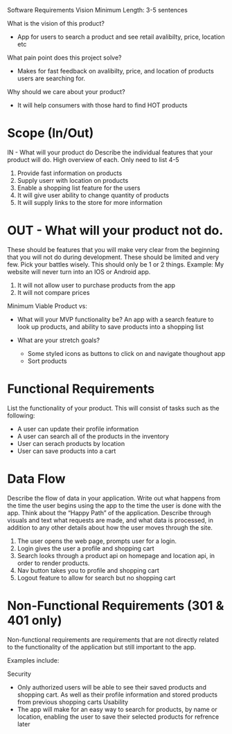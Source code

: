 Software Requirements
Vision
Minimum Length: 3-5 sentences

What is the vision of this product?
  - App for users to search a product and see retail avalibilty, price, location etc

What pain point does this project solve?
  - Makes for fast feedback on avalibilty, price, and location of products users are searching for. 

Why should we care about your product?
  - It will help consumers with those hard to find HOT products

# Scope (In/Out)
IN - What will your product do
Describe the individual features that your product will do.
High overview of each. Only need to list 4-5

1. Provide fast information on products
2. Supply userr with location on products
3. Enable a shopping list feature for the users
4. It will give user ability to change quantity of products
5. It will supply links to the store for more information



# OUT - What will your product not do.
These should be features that you will make very clear from the beginning that you will not do during development. These should be limited and very few. Pick your battles wisely. This should only be 1 or 2 things. Example: My website will never turn into an IOS or Android app.

1. It will not allow user to purchase products from the app
2. It will not compare prices

Minimum Viable Product vs:

* What will your MVP functionality be?
An app with a search feature to look up products, and ability to save products into a shopping list

* What are your stretch goals?
  - Some styled icons as buttons to click on and navigate thoughout app
  - Sort products



# Functional Requirements
List the functionality of your product. This will consist of tasks such as the following:


  - A user can update their profile information
  - A user can search all of the products in the inventory
  - User can serach products by location
  - User can save products into a cart




# Data Flow
Describe the flow of data in your application. Write out what happens from the time the user begins using the app to the time the user is done with the app. Think about the “Happy Path” of the application. Describe through visuals and text what requests are made, and what data is processed, in addition to any other details about how the user moves through the site.

1. The user opens the web page, prompts user for a login.
2. Login gives the user a profile and shopping cart
3. Search looks through a product api on homepage and location api, in order to render products.
4. Nav button takes you to profile and shopping cart
5. Logout feature to allow for search but no shopping cart

# Non-Functional Requirements (301 & 401 only)
Non-functional requirements are requirements that are not directly related to the functionality of the application but still important to the app.

Examples include:

Security
  - Only authorized users will be able to see their saved products and shopping cart. As well as their profile information and stored products from previous shopping carts
Usability
  - The app will make for an easy way to search for products, by name or location, enabling the user to save their selected products for refrence later

